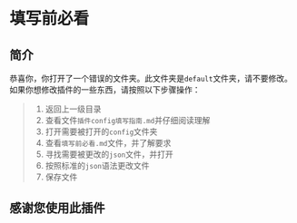 # 填写前必看
## 简介
恭喜你，你打开了一个错误的文件夹。此文件夹是`default`文件夹，请不要修改。如果你想修改插件的一些东西，请按照以下步骤操作：
> 1. 返回上一级目录
> 2. 查看文件`插件config填写指南.md`并仔细阅读理解
> 3. 打开需要被打开的`config`文件夹
> 4. 查看`填写前必看.md`文件，并了解要求
> 5. 寻找需要被更改的`json`文件，并打开
> 6. 按照标准的`json`语法更改文件
> 7. 保存文件

## 感谢您使用此插件
